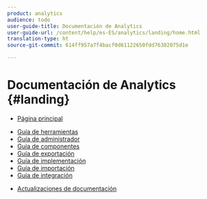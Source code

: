```yaml
---
product: analytics
audience: todo
user-guide-title: Documentación de Analytics
user-guide-url: /content/help/es-ES/analytics/landing/home.html
translation-type: ht
source-git-commit: 614ff957a7f4bacf0d61122650fdd76382075d1e

---
```



# Documentación de Analytics {#landing}

+ [Página principal](home.md)
* [Guía de herramientas](https://docs.adobe.com/content/help/es-ES/analytics/analyze/home.html)
* [Guía de administrador](https://docs.adobe.com/content/help/es-ES/analytics/admin/home.html)
* [Guía de componentes](https://docs.adobe.com/content/help/es-ES/analytics/components/home.html)
* [Guía de exportación](https://docs.adobe.com/content/help/es-ES/analytics/export/home.html)
* [Guía de implementación](https://docs.adobe.com/content/help/es-ES/analytics/implementation/home.html)
* [Guía de importación](https://docs.adobe.com/content/help/es-ES/analytics/import/home.html)
* [Guía de integración](https://docs.adobe.com/content/help/es-ES/analytics/integration/home.html)
+ [Actualizaciones de documentación](doc-updates.md)

<!--
+ Analytics Guides{#analytics-guides}
  * [Analytics Analyze Guide](https://docs.adobe.com/content/help/en/analytics/analyze/home.html)
  * [Admin Guide](https://docs.adobe.com/content/help/en/analytics/admin/home.html)
  * [Components Guide](https://docs.adobe.com/content/help/en/analytics/components/home.html)
  * [Export Guide](https://docs.adobe.com/content/help/en/analytics/export/home.html)
  * [Implementation Guide](https://docs.adobe.com/content/help/en/analytics/implementation/home.html)
  * [Import Guide](https://docs.adobe.com/content/help/en/analytics/import/home.html)
  * [Integration Guide](https://docs.adobe.com/content/help/en/analytics/integration/home.html)
-->
